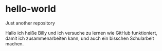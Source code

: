 # hello-world
Just another repository


Hallo ich heiße Billy und ich versuche zu lernen wie GitHub funktioniert, 
damit ich zusammenarbeiten kann, und auch ein bisschen Schularbeit machen.
